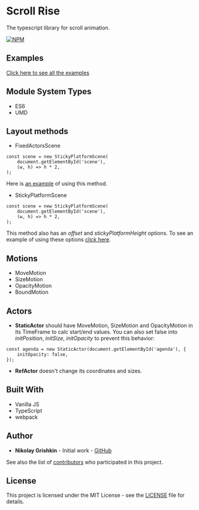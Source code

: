 # Scroll Rise
The typescript library for scroll animation.

[![NPM](https://nodei.co/npm/scroll-rise.png)](https://nodei.co/npm/scroll-rise/)

## Examples

[Click here to see all the examples](https://drkaramazin.github.io/scroll-rise.site/)

## Module System Types

- ES6
- UMD

## Layout methods

- FixedActorsScene
```
const scene = new StickyPlatformScene(
    document.getElementById('scene'),
    (w, h) => h * 2,
);
```
Here is [an example](https://drkaramazin.github.io/scroll-rise.site/fixed-actors-scene-demo.html) of using this method.

- StickyPlatformScene
```
const scene = new StickyPlatformScene(
    document.getElementById('scene'),
    (w, h) => h * 2,
);
```
This method also has an _offset_ and _stickyPlatformHeight_ options. To see an example of using these options [click here](https://drkaramazin.github.io/scroll-rise.site/sticky-platform-scene-demo.html).

## Motions
- MoveMotion
- SizeMotion
- OpacityMotion
- BoundMotion

## Actors
- **StaticActor** should have MoveMotion, SizeMotion and OpacityMotion in its TimeFrame to calc start/end values. You can also set false into _initPosition_, _initSize_, _initOpacity_ to prevent this behavior:
```
const agenda = new StaticActor(document.getElementById('agenda'), {
    initOpacity: false,
});
```
- **RefActor** doesn't change its coordinates and sizes.

## Built With
- Vanilla JS
- TypeScript
- webpack

## Author
- **Nikolay Grishkin** - Initial work - [GitHub](https://github.com/drKaramazin)

See also the list of [contributors](https://github.com/drKaramazin/scroll-rise/graphs/contributors) who participated in this project.

## License
This project is licensed under the MIT License - see the [LICENSE](https://github.com/drKaramazin/scroll-rise/blob/master/LICENSE) file for details.
